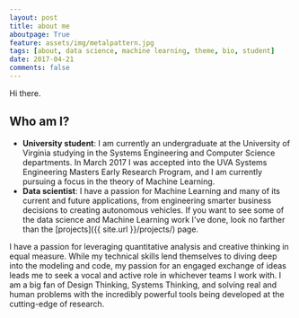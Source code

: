 ```yaml
---
layout: post
title: about me
aboutpage: True
feature: assets/img/metalpattern.jpg
tags: [about, data science, machine learning, theme, bio, student]
date: 2017-04-21
comments: false
---
```

    
Hi there.

## Who am I?
* **University student**: I am currently an undergraduate at the University of Virginia studying in the Systems Engineering and Computer Science departments. In March 2017 I was accepted into the UVA Systems Engineering Masters Early Research Program, and I am currently pursuing a focus in the theory of Machine Learning.
* **Data scientist**: I have a passion for Machine Learning and many of its current and future applications, from engineering smarter business decisions to creating autonomous vehicles. If you want to see some of the data science and Machine Learning work I've done, look no farther than the [projects]({{ site.url }}/projects/) page.

I have a passion for leveraging quantitative analysis and creative thinking in equal measure. While my technical skills lend themselves to diving deep into the modeling and code, my passion for an engaged exchange of ideas leads me to seek a vocal and active role in whichever teams I work with. I am a big fan of Design Thinking, Systems Thinking, and solving real and human problems with the incredibly powerful tools being developed at the cutting-edge of research.

